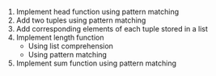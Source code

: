 1. Implement head function using pattern matching
2. Add two tuples using pattern matching
3. Add corresponding elements of each tuple stored in a list
4. Implement length function
   + Using list comprehension
   + Using pattern matching
5. Implement sum function using pattern matching
